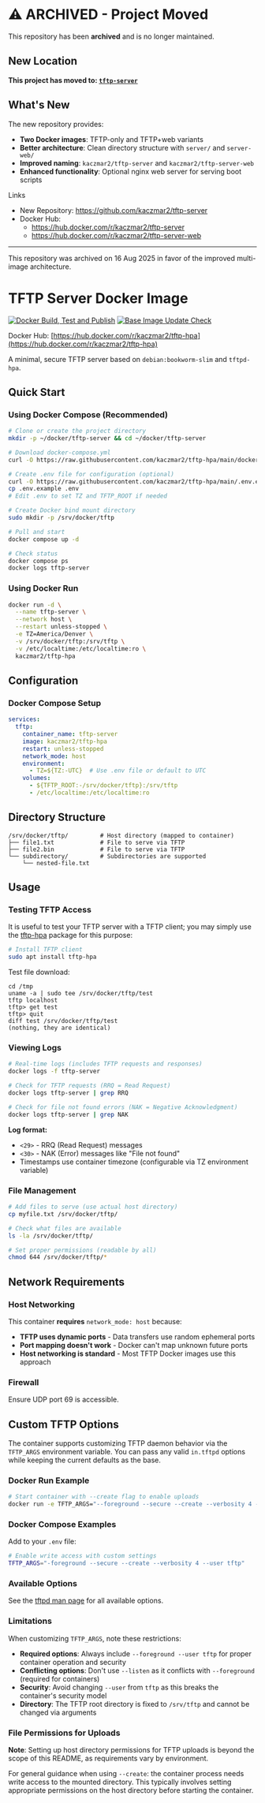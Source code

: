 # ⚠️ ARCHIVED - Project Moved

This repository has been **archived** and is no longer maintained.

## New Location
**This project has moved to: [`tftp-server`](https://github.com/kaczmar2/tftp-server)**

## What's New
The new repository provides:
- **Two Docker images**: TFTP-only and TFTP+web variants
- **Better architecture**: Clean directory structure with `server/` and `server-web/`
- **Improved naming**: `kaczmar2/tftp-server` and `kaczmar2/tftp-server-web`
- **Enhanced functionality**: Optional nginx web server for serving boot scripts

Links

- New Repository: https://github.com/kaczmar2/tftp-server
- Docker Hub:
  - https://hub.docker.com/r/kaczmar2/tftp-server
  - https://hub.docker.com/r/kaczmar2/tftp-server-web

---
This repository was archived on 16 Aug 2025 in favor of the improved multi-image architecture.

# TFTP Server Docker Image

[![Docker Build, Test and Publish](https://github.com/kaczmar2/tftp-hpa/actions/workflows/docker-build.yml/badge.svg)](https://github.com/kaczmar2/tftp-hpa/actions/workflows/docker-build.yml) [![Base Image Update Check](https://github.com/kaczmar2/tftp-hpa/actions/workflows/base-image-update.yml/badge.svg)](https://github.com/kaczmar2/tftp-hpa/actions/workflows/base-image-update.yml)

Docker Hub: [https://hub.docker.com/r/kaczmar2/tftp-hpa](https://hub.docker.com/r/kaczmar2/tftp-hpa)

A minimal, secure TFTP server based on `debian:bookworm-slim` and `tftpd-hpa`.

## Quick Start

### Using Docker Compose (Recommended)

```bash
# Clone or create the project directory
mkdir -p ~/docker/tftp-server && cd ~/docker/tftp-server

# Download docker-compose.yml
curl -O https://raw.githubusercontent.com/kaczmar2/tftp-hpa/main/docker-compose.yml

# Create .env file for configuration (optional)
curl -O https://raw.githubusercontent.com/kaczmar2/tftp-hpa/main/.env.example
cp .env.example .env
# Edit .env to set TZ and TFTP_ROOT if needed

# Create Docker bind mount directory
sudo mkdir -p /srv/docker/tftp

# Pull and start
docker compose up -d

# Check status
docker compose ps
docker logs tftp-server
```

### Using Docker Run

```bash
docker run -d \
  --name tftp-server \
  --network host \
  --restart unless-stopped \
  -e TZ=America/Denver \
  -v /srv/docker/tftp:/srv/tftp \
  -v /etc/localtime:/etc/localtime:ro \
  kaczmar2/tftp-hpa
```

## Configuration

### Docker Compose Setup

```yaml
services:
  tftp:
    container_name: tftp-server
    image: kaczmar2/tftp-hpa
    restart: unless-stopped
    network_mode: host
    environment:
      - TZ=${TZ:-UTC}  # Use .env file or default to UTC
    volumes:
      - ${TFTP_ROOT:-/srv/docker/tftp}:/srv/tftp
      - /etc/localtime:/etc/localtime:ro
```

## Directory Structure

```
/srv/docker/tftp/         # Host directory (mapped to container)
├── file1.txt             # File to serve via TFTP
├── file2.bin             # File to serve via TFTP
└── subdirectory/         # Subdirectories are supported
    └── nested-file.txt
```

## Usage

### Testing TFTP Access

It is useful to test your TFTP server with a TFTP client; you may simply use the [tftp-hpa](https://packages.debian.org/search?keywords=tftp-hpa) package for this purpose:

```bash
# Install TFTP client
sudo apt install tftp-hpa
```

Test file download:

```
cd /tmp
uname -a | sudo tee /srv/docker/tftp/test
tftp localhost
tftp> get test
tftp> quit
diff test /srv/docker/tftp/test
(nothing, they are identical)
```

### Viewing Logs

```bash
# Real-time logs (includes TFTP requests and responses)
docker logs -f tftp-server

# Check for TFTP requests (RRQ = Read Request)
docker logs tftp-server | grep RRQ

# Check for file not found errors (NAK = Negative Acknowledgment)
docker logs tftp-server | grep NAK
```

**Log format:**
- `<29>` - RRQ (Read Request) messages
- `<30>` - NAK (Error) messages like "File not found"
- Timestamps use container timezone (configurable via TZ environment variable)

### File Management

```bash
# Add files to serve (use actual host directory)
cp myfile.txt /srv/docker/tftp/

# Check what files are available
ls -la /srv/docker/tftp/

# Set proper permissions (readable by all)
chmod 644 /srv/docker/tftp/*
```

## Network Requirements

### Host Networking

This container **requires** `network_mode: host` because:

- **TFTP uses dynamic ports** - Data transfers use random ephemeral ports
- **Port mapping doesn't work** - Docker can't map unknown future ports
- **Host networking is standard** - Most TFTP Docker images use this approach

### Firewall

Ensure UDP port 69 is accessible.

## Custom TFTP Options

The container supports customizing TFTP daemon behavior via the `TFTP_ARGS` environment variable. You can pass any valid `in.tftpd` options while keeping the current defaults as the base.

### Docker Run Example

```bash
# Start container with --create flag to enable uploads
docker run -e TFTP_ARGS="--foreground --secure --create --verbosity 4 --user tftp" kaczmar2/tftp-hpa
```

### Docker Compose Examples

Add to your `.env` file:

```bash
# Enable write access with custom settings
TFTP_ARGS="-foreground --secure --create --verbosity 4 --user tftp"
```

### Available Options

See the [tftpd man page](https://manpages.debian.org/testing/tftpd-hpa/tftpd.8.en.html) for all available options. 

### Limitations

When customizing `TFTP_ARGS`, note these restrictions:

- **Required options**: Always include `--foreground --user tftp` for proper container operation and security
- **Conflicting options**: Don't use `--listen` as it conflicts with `--foreground` (required for containers)
- **Security**: Avoid changing `--user` from `tftp` as this breaks the container's security model
- **Directory**: The TFTP root directory is fixed to `/srv/tftp` and cannot be changed via arguments

### File Permissions for Uploads

**Note**: Setting up host directory permissions for TFTP uploads is beyond the scope of this README, as requirements vary by environment. 

For general guidance when using `--create`: the container process needs write access to the mounted directory. This typically involves setting appropriate permissions on the host directory before starting the container.
